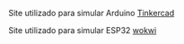 Site utilizado para simular Arduino [Tinkercad](https://www.tinkercad.com/)

Site utilizado para simular ESP32 [wokwi](https://wokwi.com/)
